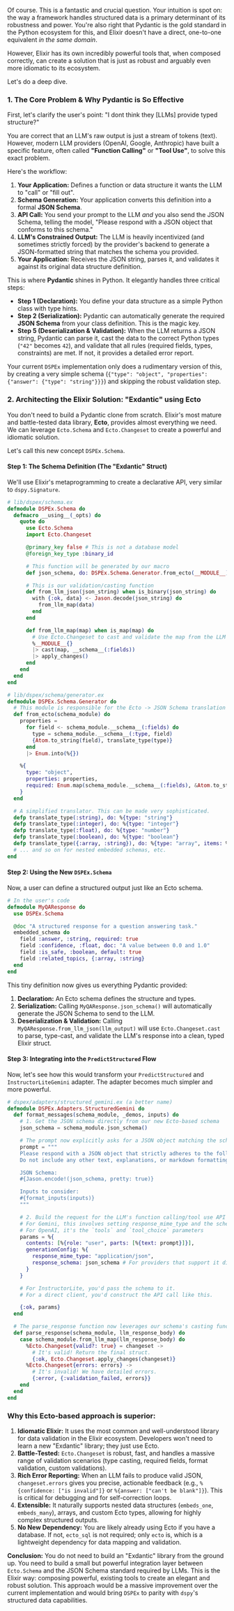Of course. This is a fantastic and crucial question. Your intuition is spot on: the way a framework handles structured data is a primary determinant of its robustness and power. You're also right that Pydantic is the gold standard in the Python ecosystem for this, and Elixir doesn't have a direct, one-to-one equivalent *in the same domain*.

However, Elixir has its own incredibly powerful tools that, when composed correctly, can create a solution that is just as robust and arguably even more idiomatic to its ecosystem.

Let's do a deep dive.

### 1. The Core Problem & Why Pydantic is So Effective

First, let's clarify the user's point: "I dont think they [LLMs] provide typed structure?"

You are correct that an LLM's raw output is just a stream of tokens (text). However, modern LLM providers (OpenAI, Google, Anthropic) have built a specific feature, often called **"Function Calling"** or **"Tool Use"**, to solve this exact problem.

Here's the workflow:

1.  **Your Application:** Defines a function or data structure it wants the LLM to "call" or "fill out".
2.  **Schema Generation:** Your application converts this definition into a formal **JSON Schema**.
3.  **API Call:** You send your prompt to the LLM *and* you also send the JSON Schema, telling the model, "Please respond with a JSON object that conforms to this schema."
4.  **LLM's Constrained Output:** The LLM is heavily incentivized (and sometimes strictly forced) by the provider's backend to generate a JSON-formatted string that matches the schema you provided.
5.  **Your Application:** Receives the JSON string, parses it, and validates it against its original data structure definition.

This is where **Pydantic** shines in Python. It elegantly handles three critical steps:
*   **Step 1 (Declaration):** You define your data structure as a simple Python class with type hints.
*   **Step 2 (Serialization):** Pydantic can automatically generate the required **JSON Schema** from your class definition. This is the magic key.
*   **Step 5 (Deserialization & Validation):** When the LLM returns a JSON string, Pydantic can parse it, cast the data to the correct Python types (`"42"` becomes `42`), and validate that all rules (required fields, types, constraints) are met. If not, it provides a detailed error report.

Your current `DSPEx` implementation only does a rudimentary version of this, by creating a very simple schema (`{"type": "object", "properties": {"answer": {"type": "string"}}}`) and skipping the robust validation step.

### 2. Architecting the Elixir Solution: "Exdantic" using Ecto

You don't need to build a Pydantic clone from scratch. Elixir's most mature and battle-tested data library, **Ecto**, provides almost everything we need. We can leverage `Ecto.Schema` and `Ecto.Changeset` to create a powerful and idiomatic solution.

Let's call this new concept `DSPEx.Schema`.

#### Step 1: The Schema Definition (The "Exdantic" Struct)

We'll use Elixir's metaprogramming to create a declarative API, very similar to `dspy.Signature`.

```elixir
# lib/dspex/schema.ex
defmodule DSPEx.Schema do
  defmacro __using__(_opts) do
    quote do
      use Ecto.Schema
      import Ecto.Changeset

      @primary_key false # This is not a database model
      @foreign_key_type :binary_id

      # This function will be generated by our macro
      def json_schema, do: DSPEx.Schema.Generator.from_ecto(__MODULE__)

      # This is our validation/casting function
      def from_llm_json(json_string) when is_binary(json_string) do
        with {:ok, data} <- Jason.decode(json_string) do
          from_llm_map(data)
        end
      end

      def from_llm_map(map) when is_map(map) do
        # Use Ecto.Changeset to cast and validate the map from the LLM
        %__MODULE__{}
        |> cast(map, __schema__(:fields))
        |> apply_changes()
      end
    end
  end
end

# lib/dspex/schema/generator.ex
defmodule DSPEx.Schema.Generator do
  # This module is responsible for the Ecto -> JSON Schema translation
  def from_ecto(schema_module) do
    properties =
      for field <- schema_module.__schema__(:fields) do
        type = schema_module.__schema__(:type, field)
        {Atom.to_string(field), translate_type(type)}
      end
      |> Enum.into(%{})

    %{
      type: "object",
      properties: properties,
      required: Enum.map(schema_module.__schema__(:fields), &Atom.to_string/1)
    }
  end

  # A simplified translator. This can be made very sophisticated.
  defp translate_type(:string), do: %{type: "string"}
  defp translate_type(:integer), do: %{type: "integer"}
  defp translate_type(:float), do: %{type: "number"}
  defp translate_type(:boolean), do: %{type: "boolean"}
  defp translate_type({:array, :string}), do: %{type: "array", items: %{type: "string"}}
  # ... and so on for nested embedded schemas, etc.
end
```

#### Step 2: Using the New `DSPEx.Schema`

Now, a user can define a structured output just like an Ecto schema.

```elixir
# In the user's code
defmodule MyQAResponse do
  use DSPEx.Schema

  @doc "A structured response for a question answering task."
  embedded_schema do
    field :answer, :string, required: true
    field :confidence, :float, doc: "A value between 0.0 and 1.0"
    field :is_safe, :boolean, default: true
    field :related_topics, {:array, :string}
  end
end
```

This tiny definition now gives us everything Pydantic provided:

1.  **Declaration:** An Ecto schema defines the structure and types.
2.  **Serialization:** Calling `MyQAResponse.json_schema()` will automatically generate the JSON Schema to send to the LLM.
3.  **Deserialization & Validation:** Calling `MyQAResponse.from_llm_json(llm_output)` will use `Ecto.Changeset.cast` to parse, type-cast, and validate the LLM's response into a clean, typed Elixir struct.

#### Step 3: Integrating into the `PredictStructured` Flow

Now, let's see how this would transform your `PredictStructured` and `InstructorLiteGemini` adapter. The adapter becomes much simpler and more powerful.

```elixir
# dspex/adapters/structured_gemini.ex (a better name)
defmodule DSPEx.Adapters.StructuredGemini do
  def format_messages(schema_module, _demos, inputs) do
    # 1. Get the JSON schema directly from our new Ecto-based schema
    json_schema = schema_module.json_schema()

    # The prompt now explicitly asks for a JSON object matching the schema.
    prompt = """
    Please respond with a JSON object that strictly adheres to the following schema.
    Do not include any other text, explanations, or markdown formatting.

    JSON Schema:
    #{Jason.encode!(json_schema, pretty: true)}

    Inputs to consider:
    #{format_inputs(inputs)}
    """

    # 2. Build the request for the LLM's function calling/tool use API
    # For Gemini, this involves setting response_mime_type and the schema
    # For OpenAI, it's the `tools` and `tool_choice` parameters
    params = %{
      contents: [%{role: "user", parts: [%{text: prompt}]}],
      generationConfig: %{
        response_mime_type: "application/json",
        response_schema: json_schema # For providers that support it directly
      }
    }

    # For InstructorLite, you'd pass the schema to it.
    # For a direct client, you'd construct the API call like this.

    {:ok, params}
  end

  # The parse_response function now leverages our schema's casting function.
  def parse_response(schema_module, llm_response_body) do
    case schema_module.from_llm_map(llm_response_body) do
      %Ecto.Changeset{valid?: true} = changeset ->
        # It's valid! Return the final struct.
        {:ok, Ecto.Changeset.apply_changes(changeset)}
      %Ecto.Changeset{errors: errors} ->
        # It's invalid! We have detailed errors.
        {:error, {:validation_failed, errors}}
    end
  end
end
```

### Why this Ecto-based approach is superior:

1.  **Idiomatic Elixir:** It uses the most common and well-understood library for data validation in the Elixir ecosystem. Developers won't need to learn a new "Exdantic" library; they just use Ecto.
2.  **Battle-Tested:** `Ecto.Changeset` is robust, fast, and handles a massive range of validation scenarios (type casting, required fields, format validation, custom validations).
3.  **Rich Error Reporting:** When an LLM fails to produce valid JSON, `changeset.errors` gives you precise, actionable feedback (e.g., `%{confidence: ["is invalid"]}` or `%{answer: ["can't be blank"]}`). This is critical for debugging and for self-correction loops.
4.  **Extensible:** It naturally supports nested data structures (`embeds_one`, `embeds_many`), arrays, and custom Ecto types, allowing for highly complex structured outputs.
5.  **No New Dependency:** You are likely already using Ecto if you have a database. If not, `ecto_sql` is not required; only `ecto` is, which is a lightweight dependency for data mapping and validation.

**Conclusion:** You do not need to build an "Exdantic" library from the ground up. You need to build a small but powerful integration layer between `Ecto.Schema` and the JSON Schema standard required by LLMs. This is the Elixir way: composing powerful, existing tools to create an elegant and robust solution. This approach would be a massive improvement over the current implementation and would bring `DSPEx` to parity with `dspy`'s structured data capabilities.
